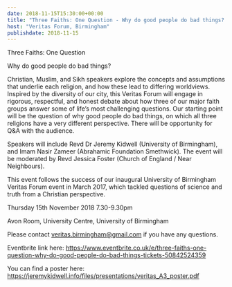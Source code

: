 ```yaml
---
date: 2018-11-15T15:30:00+00:00
title: "Three Faiths: One Question - Why do good people do bad things? (Panelist)"
host: "Veritas Forum, Birmingham"
publishdate: 2018-11-15
---
```


Three Faiths: One Question

Why do good people do bad things?

Christian, Muslim, and Sikh speakers explore the concepts and assumptions that underlie each religion, and how these lead to differing worldviews. Inspired by the diversity of our city, this Veritas Forum will engage in rigorous, respectful, and honest debate about how three of our major faith groups answer some of life’s most challenging questions. Our starting point will be the question of why good people do bad things, on which all three religions have a very different perspective. There will be opportunity for Q&A with the audience.

Speakers will include Revd Dr Jeremy Kidwell (University of Birmingham), and Imam Nasir Zameer (Abrahamic Foundation Smethwick). The event will be moderated by Revd Jessica Foster (Church of England / Near Neighbours).

This event follows the success of our inaugural University of Birmingham Veritas Forum event in March 2017, which tackled questions of science and truth from a Christian perspective.

Thursday 15th November 2018 7.30-9.30pm

Avon Room, University Centre, University of Birmingham

Please contact veritas.birmingham@gmail.com if you have any questions.

Eventbrite link here: https://www.eventbrite.co.uk/e/three-faiths-one-question-why-do-good-people-do-bad-things-tickets-50842524359

You can find a poster here: https://jeremykidwell.info/files/presentations/veritas_A3_poster.pdf